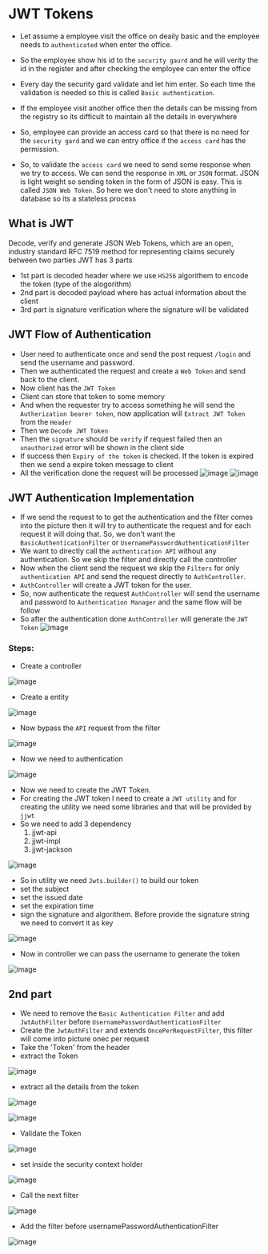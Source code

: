 # JWT Tokens
- Let assume a employee visit the office on deaily basic and the employee needs to `authenticated` when enter the office.
- So the employee show his id to the `security gaurd` and he will verity the id in the register and after checking the employee can enter the office
- Every day the security gard validate and let him enter. So each time the validation is needed so this is called `Basic authentication`.

- If the employee visit another office then the details can be missing from the registry so its difficult to maintain all the details in everywhere
- So, employee can provide an access card so that there is no need for the `security gard` and we can entry office if the `access card` has the permission.
- So, to validate the `access card` we need to send some response when we try to access. We can send the response in `XML` or `JSON` format. JSON is light weight so sending token in the form of JSON is easy. This is called `JSON Web Token`. So here we don't need to store anything in database so its a stateless process

## What is JWT
Decode, verify and generate JSON Web Tokens, which are an open, industry standard RFC 7519 method for representing claims securely between two parties
JWT has 3 parts
- 1st part is decoded header where we use `HS256` algorithem to encode the token (type of the alogorithm)
- 2nd part is decoded payload where has actual information about the client
- 3rd part is signature verification where the signature will be validated

## JWT Flow of Authentication
- User need to authenticate once and send the post request `/login` and send the username and password.
- Then we authenticated the request and create a `Web Token` and send back to the client.
- Now client has the `JWT Token`
- Client can store that token to some memory
- And when the requester try to access something he will send the `Autherization bearer token`, now application will `Extract JWT Token` from the `Header`
- Then we `Decode JWT Token`
- Then the `signature` should be `verify` if request failed then an `unauthorized` error will be shown in the client side
- If success then `Expiry of the token` is checked. If the token is expired then we send a expire token message to client
- All the verification done the request will be processed
![image](https://github.com/user-attachments/assets/6e44cd4f-c5fa-49db-861f-a542b57d4955)
![image](https://github.com/user-attachments/assets/9d2aa77e-5ec1-4cda-ae93-0d3a1410547a)

## JWT Authentication Implementation
- If we send the request to to get the authentication and the filter comes into the picture then it will try to authenticate the request and for each request it will doing that. So, we don't want the `BasicAuthenticationFilter` or `UsernamePasswordAuthenticationFilter`
- We want to directly call the `authentication API` without any authentication. So we skip the filter and directly call the controller
- Now when the client send the request we skip the `Filters` for only `authentication API` and send the request directly to `AuthController`.
- `AuthController` will create a JWT token for the user.
- So, now authenticate the request `AuthController` will send the username and password to `Authentication Manager` and the same flow will be follow
- So after the authentication done `AuthController` will generate the `JWT Token`
![image](https://github.com/user-attachments/assets/9ebcc1ee-ab4f-4525-b817-fa75843aa5e7)

### Steps:
- Create a controller

![image](https://github.com/user-attachments/assets/61db660c-3902-4a77-a0c6-da2bbaf6c03b)

- Create a entity

![image](https://github.com/user-attachments/assets/628dda86-446f-405e-be65-6c5da0fedbd5)

- Now bypass the `API` request from the filter

![image](https://github.com/user-attachments/assets/f7c22ac7-73b3-4d5e-8285-becc17700805)

- Now we need to authentication

![image](https://github.com/user-attachments/assets/4f689165-a614-44df-b401-773e105a29c0)

- Now we need to create the JWT Token.
- For creating the JWT token I need to create a `JWT utility` and for creating the utility we need some libraries and that will be provided by `jjwt`
- So we need to add 3 dependency
  1. jjwt-api
  2. jjwt-impl
  3. jjwt-jackson

![image](https://github.com/user-attachments/assets/d663b21a-3e54-43f3-aa53-0c5f496b5701)

- So in utility we need `Jwts.builder()` to build our token
- set the subject
- set the issued date
- set the expiration time
- sign the signature and algorithem. Before provide the signature string we need to convert it as key

![image](https://github.com/user-attachments/assets/82318348-1840-4444-98c4-0d11e42eaca8)

- Now in controller we can pass the username to generate the token

![image](https://github.com/user-attachments/assets/9e26ac31-59bd-4645-ba62-41d5ed9ee95e)

## 2nd part
- We need to remove the `Basic Authentication Filter` and add `JwtAuthFilter` before `UsernamePasswordAuthenticationFilter`
- Create the `JwtAuthFilter` and extends `OncePerRequestFilter`, this filter will come into picture onec per request
- Take the 'Token' from the header
- extract the Token

![image](https://github.com/user-attachments/assets/5a590a22-f198-4584-8766-5b22dc3072bb)

- extract all the details from the token

![image](https://github.com/user-attachments/assets/536863b7-884d-43b1-8830-c5c49cdb7e12)

![image](https://github.com/user-attachments/assets/41f6038b-708c-44d2-bfdc-d1c9feccb384)

- Validate the Token

![image](https://github.com/user-attachments/assets/eac4da8d-35bc-42b6-a866-79d5f2deed9c)

- set inside the security context holder

![image](https://github.com/user-attachments/assets/cf468cd2-d2d7-443e-899e-9de1f1cd7df4)

- Call the next filter

![image](https://github.com/user-attachments/assets/98a8451f-ea12-41e7-8316-95f4f362624e)

- Add the filter before usernamePasswordAuthenticationFilter

![image](https://github.com/user-attachments/assets/fee03917-4efc-4b17-bb35-6ccbd8614455)







